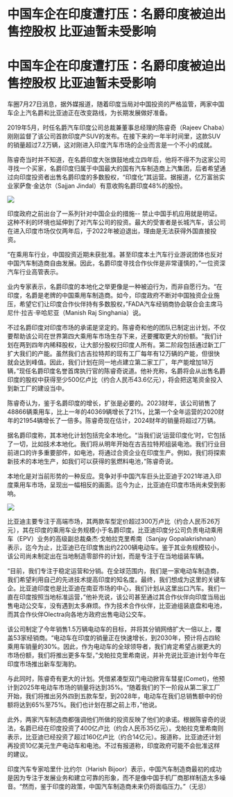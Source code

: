 # 中国车企在印度遭打压：名爵印度被迫出售控股权 比亚迪暂未受影响

# 中国车企在印度遭打压：名爵印度被迫出售控股权 比亚迪暂未受影响

车圈7月27日消息，据外媒报道，随着印度当局对中国投资的严格监管，两家中国车企上汽名爵和比亚迪正在改变路线，为长期发展做好准备。

2019年5月，时任名爵汽车印度公司总裁兼董事总经理的陈睿奇（Rajeev
Chaba）刚刚监督了该公司首款印度产SUV的发布。在接下来的一年半时间里，这款SUV的销量超过7.2万辆，这对刚进入印度汽车市场的企业而言是一个不小的成就。

陈睿奇当时并不知道，在名爵印度大张旗鼓地成立四年后，他将不得不为这家公司寻找一个买家，名爵印度归属于中国最大的国有汽车制造商上汽集团，后者希望通过向印度投资者出售名爵印度的多数股权，“印度化”其运营。据报道，亿万富翁实业家萨詹·金达尔（Sajjan
Jindal）有意收购名爵印度48%的股份。

![](https://inews.gtimg.com/om_bt/OqVQfJBKxwRkyCI5rx7JoE2QyaJPo3vhZdyBFzjTkLAD8AA/1000)

印度政府之前出台了一系列针对中国企业的措施--
禁止中国手机应用就是明证。这种不利的环境也延伸到了对汽车公司的投资。最大的受害者是长城汽车，该公司在进入印度市场仅仅两年后，于2022年被迫退出，理由是无法获得外国直接投资。

“在乘用车行业，中国投资近期未获批准。甚至印度本土汽车行业游说团体也反对中国汽车制造商自由发展。因此，名爵印度寻找合作伙伴是非常谨慎的，”一位资深汽车行业高管表示。

业内专家表示，名爵印度的本地化之举更像是一种被迫行为，而非自愿行为。“在印度，名爵是老牌的中国乘用车制造商。如今，印度政府不断对中国独资企业施压，希望它们让印度合作伙伴持有多数股权，”FADA汽车经销商协会联合会主席马尼什·拉吉·辛哈尼亚（Manish
Raj Singhania）说。

不过名爵印度对印度市场的承诺是坚定的。陈睿奇和他的团队已制定出计划，不仅要帮助该公司在世界第四大乘用车市场生存下来，还要攫取更大的份额。“我们计划在两到四年内稀释股权，让大部分股权归印度人所有。第二阶段包括通过新工厂扩大我们的产能。虽然我们古吉拉特邦的现有工厂每年有12万辆的产能，但很快就会达到峰值。因此，我们计划在同一地点建立第二家工厂，年产能增加18万辆，”现任名爵印度名誉首席执行官的陈睿奇说道。他补充称，名爵将会从出售名爵印度的股权中获得至少500亿卢比（约合人民币43.6亿元），将会把这笔资金投入到新工厂的建设当中。

陈睿奇认为，鉴于名爵印度的增长，扩张是必要的。2023财年，该公司销售了48866辆乘用车，比上一年的40369辆增长了21%，比第一个全年运营的2020财年的21954辆增长了一倍多。陈睿奇现在估计，2024财年的销量将超过7万辆。

据名爵印度称，其本地化计划包括完全本地化。“当我们说‘运营印度化’时，它包括了一切，比如技术本地化。我们将从明年开始在古吉拉特邦组装电池。我们行业目前进口的许多重要部件，如电池，将通过合资企业在印度生产。例如，我们将探索新技术的本地生产，如我们可以获得的氢燃料电池，”陈睿奇说。

本地化是对当前形势的一种反应。竞争对手中国汽车巨头比亚迪于2021年进入印度乘用车市场，呈现出一幅相反的画面。迄今为止，比亚迪在印度市场尚未受到影响。

![](https://inews.gtimg.com/om_bt/OObJa5LqHIU28DQSF8YG8fOyetGLoLBQtGI4vvBv5iTs8AA/1000)

比亚迪主要专注于高端市场，其两款车型定价超过300万卢比（约合人民币26万元），其在印度的乘用车业务规模小于名爵印度。比亚迪印度分公司负责电动乘用车（EPV）业务的高级副总裁桑杰·戈帕拉克里希南（Sanjay
Gopalakrishnan）表示，迄今为止，比亚迪已在印度售出约2200辆电动车。鉴于其业务规模较小，该公司尚未制定出在当地制造零部件的计划，而是专注于在当地组装车辆。

“目前，我们专注于稳定运营和分销。在全球范围内，我们是一家电动车制造商，我们希望利用自己的先进技术提高印度的知名度。最终，我们想成为这里的关键车企。比亚迪印度也是比亚迪在南亚市场的中心，我们计划从这里出口汽车。我们一直在印度按照当地标准运营，”他补充说，该公司甚至通过其合作伙伴向印度当局出售电动公交车，没有遇到太多麻烦。作为技术合作伙伴，比亚迪组装底盘和电池，而其合作伙伴Olectra向各地方政府出售电动公交车。

该公司制定了今年销售1.5万辆电动车的目标，并将其分销网络扩大一倍以上，覆盖53家经销商。“电动车在印度的销量正在快速增长，到2030年，预计将占四轮乘用车销量的30%。因此，作为电动车的全球领导者，我们肯定希望占据更大的市场份额，我们将推出更多车型，”戈帕拉克里希南说，并补充说比亚迪计划今年在印度市场推出新车型海豹。

与此同时，陈睿奇有更大的计划。凭借紧凑型双门电动掀背车彗星(Comet)，他预计到2025年电动车市场的销量将达到35%。“随着我们的下一阶段从第二家工厂开始，我们将推出另外四到五款车型，到2028年，电动车在我们总销售额中的份额将达到65%至75%。我们也计划在那之前上市，”他说。

此外，两家汽车制造商都强调他们所做的投资反映了他们的承诺。根据陈睿奇的说法，名爵已经在印度投资了400亿卢比（约合人民币35亿元）。戈帕拉克里希南则表示，比亚迪已经投资了超过160亿卢比（约合14亿元）。报道称，比亚迪还计划再投资10亿美元生产电动车和电池。不过有报道称，印度政府可能不会批准这样的建议。

印度汽车专家哈里什·比约尔（Harish
Bijoor）表示，中国汽车制造商最初的成功是因为专注于发展业务和建立可靠的形象，而不是像中国手机厂商那样制造太多噪音。“然而，鉴于印度的政策，中国汽车制造商未来仍将面临压力。”（无忌）

